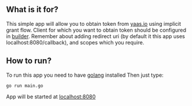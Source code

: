 ## What is it for?
This simple app will allow you to obtain token from [yaas.io](https://www.yaas.io)
using implicit grant flow. Client for which you want to obtain token should be 
configured in  [builder](https://builder.yaas.io). Remember about adding redirect uri
(by default it this app uses localhost:8080/callback),
and scopes which you require.

## How to run?
To run this app you need to have [golang](https://golang.org/) installed
Then just type:
```
go run main.go
```
App will be started at [localhost:8080](http://localhost:8080/)